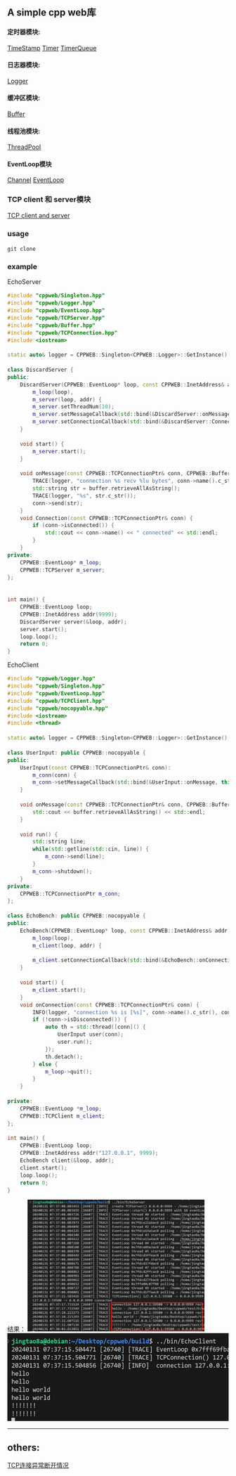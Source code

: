 ## A simple cpp web库

#### 定时器模块:
[TimeStamp](./docs/TimeStamp.md)
[Timer](./docs/Timer.md)
[TimerQueue](./docs/TimerQueue.md)

#### 日志器模块:
[Logger](./docs/Logger.md)

#### 缓冲区模块:
[Buffer](./docs/Buffer.md)

#### 线程池模块:
[ThreadPool](./docs/ThreadPool.md)

#### EventLoop模块
[Channel](./docs/Channel.md)
[EventLoop](./docs/EventLoop.md)

### TCP client 和 server模块
[TCP client and server](./docs/TCPClientAndServerSingle.md)

### usage
```shell
git clone 
```

### example
EchoServer
```cpp
#include "cppweb/Singleton.hpp"
#include "cppweb/Logger.hpp"
#include "cppweb/EventLoop.hpp"
#include "cppweb/TCPServer.hpp"
#include "cppweb/Buffer.hpp"
#include "cppweb/TCPConnection.hpp"
#include <iostream>

static auto& logger = CPPWEB::Singleton<CPPWEB::Logger>::GetInstance();

class DiscardServer {
public:
    DiscardServer(CPPWEB::EventLoop* loop, const CPPWEB::InetAddress& addr):
        m_loop(loop),
        m_server(loop, addr) {
        m_server.setThreadNum(10);
        m_server.setMessageCallback(std::bind(&DiscardServer::onMessage, this, std::placeholders::_1, std::placeholders::_2));
        m_server.setConnectionCallback(std::bind(&DiscardServer::Connection, this, CPPWEB::_1));
    }

    void start() {
        m_server.start();
    }

    void onMessage(const CPPWEB::TCPConnectionPtr& conn, CPPWEB::Buffer& buffer) {
        TRACE(logger, "connection %s recv %lu bytes", conn->name().c_str(), buffer.readableBytes());
        std::string str = buffer.retrieveAllAsString();
        TRACE(logger, "%s", str.c_str());
        conn->send(str);
    }
    void Connection(const CPPWEB::TCPConnectionPtr& conn) {
        if (conn->isConnected()) {
            std::cout << conn->name() << " connected" << std::endl;
        }
    }
private:
    CPPWEB::EventLoop* m_loop;
    CPPWEB::TCPServer m_server;
};


int main() {
    CPPWEB::EventLoop loop;
    CPPWEB::InetAddress addr(9999);
    DiscardServer server(&loop, addr);
    server.start();
    loop.loop();
    return 0;
}
```

EchoClient
```cpp
#include "cppweb/Logger.hpp"
#include "cppweb/Singleton.hpp"
#include "cppweb/EventLoop.hpp"
#include "cppweb/TCPClient.hpp"
#include "cppweb/nocopyable.hpp"
#include <iostream>
#include <thread>

static auto& logger = CPPWEB::Singleton<CPPWEB::Logger>::GetInstance();

class UserInput: public CPPWEB::nocopyable {
public:
    UserInput(const CPPWEB::TCPConnectionPtr& conn):
        m_conn(conn) {
        m_conn->setMessageCallback(std::bind(&UserInput::onMessage, this, CPPWEB::_1, CPPWEB::_2));
    }

    void onMessage(const CPPWEB::TCPConnectionPtr& conn, CPPWEB::Buffer& buffer) {
        std::cout << buffer.retrieveAllAsString() << std::endl;
    }

    void run() {
        std::string line;
        while(std::getline(std::cin, line)) {
            m_conn->send(line);
        }
        m_conn->shutdown();
    }
private:
    CPPWEB::TCPConnectionPtr m_conn;
};

class EchoBench: public CPPWEB::nocopyable {
public:
    EchoBench(CPPWEB::EventLoop* loop, const CPPWEB::InetAddress& addr) :
        m_loop(loop),
        m_client(loop, addr) {
        
        m_client.setConnectionCallback(std::bind(&EchoBench::onConnection, this, CPPWEB::_1));
    }

    void start() {
        m_client.start();
    }
    void onConnection(const CPPWEB::TCPConnectionPtr& conn) {
        INFO(logger, "connection %s is [%s]", conn->name().c_str(), conn->isConnected() ? "up" : "down");
        if (!conn->isDisconnected()) {
            auto th = std::thread([conn]() {
                UserInput user(conn);
                user.run();
            });
            th.detach();
        } else {
            m_loop->quit();
        }
    }

private:
    CPPWEB::EventLoop *m_loop;
    CPPWEB::TCPClient m_client;
};

int main() {
    CPPWEB::EventLoop loop;
    CPPWEB::InetAddress addr("127.0.0.1", 9999);
    EchoBench client(&loop, addr);
    client.start();
    loop.loop();
    return 0;
}

```

结果：
<img src="./images/11.png" height=300/>
<img src="./images/10.png" height=200/>


***
## others:
[TCP连接异常断开情况](./docs/TCP连接异常断开.md)
